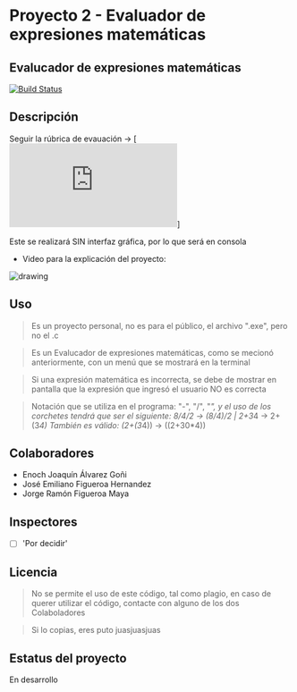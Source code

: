 # Proyecto 2 - Evaluador de expresiones matemáticas
## Evalucador de expresiones matemáticas
[![Build Status](https://travis-ci.org/joemccann/dillinger.svg?branch=master)](https://github.com/JorgeFigueroa-Iteso/Proyecto-Progra-2)

## Descripción
Seguir la rúbrica de evauación -> [![Evaluación de exp matemáticas.pdf](https://github.com/JorgeFigueroa-Iteso/Proyecto-Progra-2/blob/main/Evaluación%20de%20exp%20matemáticas.pdf)]

Este se realizará SIN interfaz gráfica, por lo que será en consola

- Video para la explicación del proyecto: 
<img src="https://i.pinimg.com/originals/60/c1/4a/60c14a43fb4745795b3b358868517e79.png" alt="drawing" width="200"/>

## Uso

> Es un proyecto personal, no es para el público, el archivo ".exe", pero no el .c

> Es un Evalucador de expresiones matemáticas, como se mecionó anteriormente, con un menú que se mostrará en la terminal

> Si una expresión matemática es incorrecta, se debe de mostrar en pantalla que la expresión que ingresó el usuario NO es correcta

> Notación que se utiliza en el programa: "-", "/", "*", y el uso de los corchetes tendrá que ser el siguiente:
> 	8/4/2 -> (8/4)/2 | 2+3*4 -> 2+(3*4)
> También es válido:
> 	(2+(3*4)) -> ((2+30*4))

## Colaboradores
- Enoch Joaquín Álvarez Goñi
- José Emiliano Figueroa Hernandez
- Jorge Ramón Figueroa Maya

## Inspectores
- [ ] 'Por decidir'

## Licencia
> No se permite el uso de este código, tal como plagio, en caso de querer utilizar el código, contacte con alguno de los dos Colaboladores

> Si lo copias, eres puto juasjuasjuas

## Estatus del proyecto
En desarrollo
